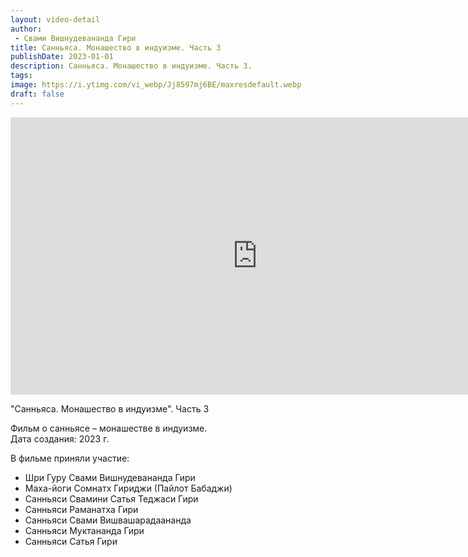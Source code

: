 ```yaml
---
layout: video-detail
author:
 - Свами Вишнудевананда Гири
title: Санньяса. Монашество в индуизме. Часть 3
publishDate: 2023-01-01
description: Санньяса. Монашество в индуизме. Часть 3. 
tags: 
image: https://i.ytimg.com/vi_webp/Jj8597mj6BE/maxresdefault.webp
draft: false
---
```


<iframe width="790" height="444" src="https://www.youtube.com/embed/Jj8597mj6BE" frameborder="0" allowfullscreen=""></iframe> 

 "Санньяса. Монашество в индуизме". Часть 3

 Фильм о санньясе – монашестве в индуизме.  
 Дата создания: 2023 г.  
  
 В фильме приняли участие:  
  
* Шри Гуру Свами Вишнудевананда Гири
* Маха-йоги Сомнатх Гириджи (Пайлот Бабаджи)
* Санньяси Свамини Сатья Теджаси Гири
* Санньяси Раманатха Гири
* Санньяси Свами Вишвашарадаананда
* Санньяси Муктананда Гири
* Санньяси Сатья Гири
  
  

 